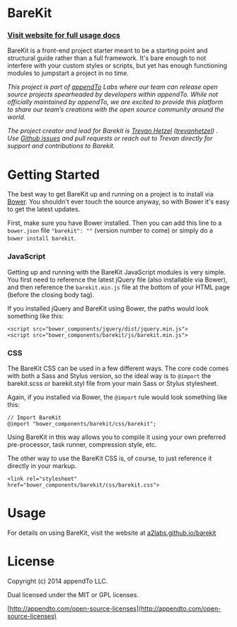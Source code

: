 BareKit
==========

### [Visit website for full usage docs](http://a2labs.github.io/barekit)

BareKit is a front-end project starter meant to be a starting point and structural guide rather than a full framework. It's bare enough to not interfere with your custom styles or scripts, but yet has enough functioning modules to jumpstart a project in no time.

_This project is part of [appendTo](http://appendto.com) Labs where our team can release open source projects spearheaded by developers within appendTo. While not officially maintained by appendTo, we are excited to provide this platform to share our team’s creations with the open source community around the world._

_The project creator and lead for Barekit is [Trevan Hetzel](http://appendto.com/team/trevan-hetzel/) ([trevanhetzel](https://github.com/trevanhetzel)) . Use [Github issues](http://github.com/a2labs/barekit) and pull requests or reach out to Trevan directly for support and contributions to Barekit._

# Getting Started

The best way to get BareKit up and running on a project is to install via [Bower](http://bower.io/). You shouldn't ever touch the source anyway, so with Bower it's easy to get the latest updates.

First, make sure you have Bower installed. Then you can add this line to a `bower.json` file `"barekit": ""` (version number to come) or simply do a `bower install barekit`.


### JavaScript

Getting up and running with the BareKit JavaScript modules is very simple. You first need to reference the latest jQuery file (also installable via Bower), and then reference the `barekit.min.js` file at the bottom of your HTML page (before the closing body tag).

If you installed jQuery and BareKit using Bower, the paths would look something like this:

```
<script src="bower_components/jquery/dist/jquery.min.js">
<script src="bower_components/barekit/js/barekit.min.js">
```

### CSS

The BareKit CSS can be used in a few different ways. The core code comes with both a Sass and Stylus version, so the ideal way is to `@import` the barekit.scss or barekit.styl file from your main Sass or Stylus stylesheet.

Again, if you installed via Bower, the `@import` rule would look something like this:

```
// Import BareKit
@import "bower_components/barekit/css/barekit";
```

Using BareKit in this way allows you to compile it using your own preferred pre-processor, task runner, compression style, etc.

The other way to use the BareKit CSS is, of course, to just reference it directly in your markup.

```
<link rel="stylesheet" href="bower_components/barekit/css/barekit.css">
```

# Usage

For details on using BareKit, visit the website at [a2labs.github.io/barekit](http://a2labs.github.io/barekit)

# License

Copyright (c) 2014 appendTo LLC.

Dual licensed under the MIT or GPL licenses.

[http://appendto.com/open-source-licenses](http://appendto.com/open-source-licenses)
